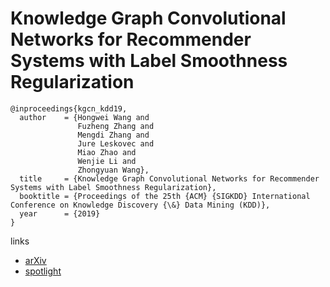 # Knowledge Graph Convolutional Networks for Recommender Systems with Label Smoothness Regularization

```
@inproceedings{kgcn_kdd19,
  author    = {Hongwei Wang and
               Fuzheng Zhang and
               Mengdi Zhang and
               Jure Leskovec and
               Miao Zhao and
               Wenjie Li and
               Zhongyuan Wang},
  title     = {Knowledge Graph Convolutional Networks for Recommender Systems with Label Smoothness Regularization},
  booktitle = {Proceedings of the 25th {ACM} {SIGKDD} International Conference on Knowledge Discovery {\&} Data Mining (KDD)},
  year      = {2019}
}
```

links
- [arXiv](https://arxiv.org/abs/1905.04413)
- [spotlight](https://www.youtube.com/watch?v=AD-IKA8Qmz4)
